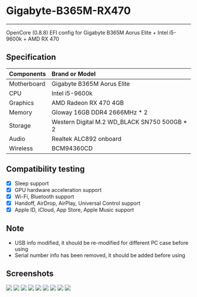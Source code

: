 # Gigabyte-B365M-RX470
---

OpenCore (0.8.8) EFI config for Gigabyte B365M Aorus Elite + Intel i5-9600k + AMD RX 470

## Specification

|   Components    |    Brand or Model                               |
| :-------------- | :---------------------------------------------- |
|   Motherboard   |    Gigabyte B365M Aorus Elite                   |
|   CPU           |    Intel i5-9600k                               |
|   Graphics      |    AMD Radeon RX 470 4GB                        |
|   Memory        |    Gloway 16GB DDR4 2666MHz * 2                 |
|   Storage       |    Western Digital M.2 WD_BLACK SN750 500GB * 2 |
|   Audio         |    Realtek ALC892 onboard                       |
|   Wireless      |    BCM94360CD                                   |

## Compatibility testing

- [x] Sleep support
- [x] GPU hardware acceleration support
- [x] Wi-Fi, Bluetooth support
- [x] Handoff, AirDrop, AirPlay, Universal Control support
- [x] Apple ID, iCloud, App Store, Apple Music support

## Note

- USB info modified, it should be re-modified for different PC case before using
- Serial number info has been removed, it should be added before using

## Screenshots

![](https://raw.githubusercontent.com/Shy07/gigabyte-b365m-rx470/master/screenshots/snap04.png)
![](https://raw.githubusercontent.com/Shy07/gigabyte-b365m-rx470/master/screenshots/snap03.png)
![](https://raw.githubusercontent.com/Shy07/gigabyte-b365m-rx470/master/screenshots/snap01.png)
![](https://raw.githubusercontent.com/Shy07/gigabyte-b365m-rx470/master/screenshots/snap10.png)
![](https://raw.githubusercontent.com/Shy07/gigabyte-b365m-rx470/master/screenshots/snap05.png)
![](https://raw.githubusercontent.com/Shy07/gigabyte-b365m-rx470/master/screenshots/snap09.png)
![](https://raw.githubusercontent.com/Shy07/gigabyte-b365m-rx470/master/screenshots/snap06.png)
![](https://raw.githubusercontent.com/Shy07/gigabyte-b365m-rx470/master/screenshots/snap07.png)
![](https://raw.githubusercontent.com/Shy07/gigabyte-b365m-rx470/master/screenshots/snap08.png)

